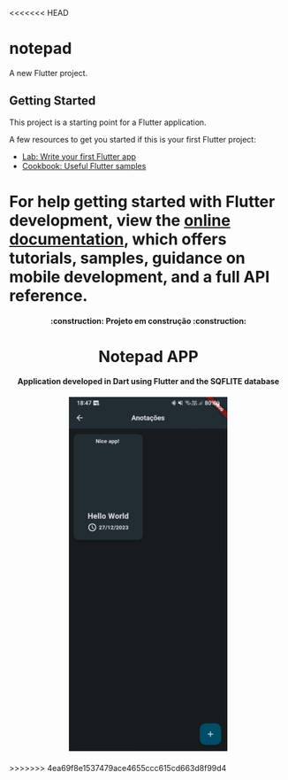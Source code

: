 <<<<<<< HEAD
# notepad

A new Flutter project.

## Getting Started

This project is a starting point for a Flutter application.

A few resources to get you started if this is your first Flutter project:

- [Lab: Write your first Flutter app](https://docs.flutter.dev/get-started/codelab)
- [Cookbook: Useful Flutter samples](https://docs.flutter.dev/cookbook)

For help getting started with Flutter development, view the
[online documentation](https://docs.flutter.dev/), which offers tutorials,
samples, guidance on mobile development, and a full API reference.
=======
<h4 align="center"> 
    :construction:  Projeto em construção  :construction:
</h4>
<h1 align="center"> 
Notepad APP
</h1>
<h4 align="center"> 
Application developed in Dart using Flutter and the SQFLITE database
</h4>
<h4 align="center"> 
<img src="/lib/src/gif/gifnote.gif">
</h4>
>>>>>>> 4ea69f8e1537479ace4655ccc615cd663d8f99d4
